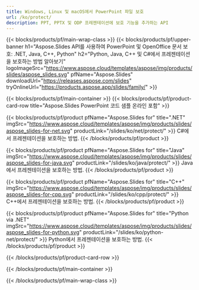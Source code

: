 ```yaml
---
title: Windows, Linux 및 macOS에서 PowerPoint 파일 보호
url: /ko/protect/
description: PPT, PPTX 및 ODP 프레젠테이션에 보호 기능을 추가하는 API
---
```


{{< blocks/products/pf/main-wrap-class >}}
{{< blocks/products/pf/upper-banner h1="Aspose.Slides API를 사용하여 PowerPoint 및 OpenOffice 문서 보호: .NET, Java, C++, Python" h2="Python, Java, C++ 및 C#에서 프레젠테이션을 보호하는 방법 알아보기" logoImageSrc="https://www.aspose.cloud/templates/aspose/img/products/slides/aspose_slides.svg" pfName="Aspose.Slides" downloadUrl="https://releases.aspose.com/slides" tryOnlineUrl="https://products.aspose.app/slides/family/" >}}

{{< blocks/products/pf/main-container >}}
{{< blocks/products/pf/product-card-row title="Aspose.Slides PowerPoint 코드 샘플 온라인 포함" >}}

{{< blocks/products/pf/product pfName="Aspose.Slides for" title=".NET" imgSrc="https://www.aspose.cloud/templates/aspose/img/products/slides/aspose_slides-for-net.svg" productLink="/slides/ko/net/protect/" >}}
C#에서 프레젠테이션을 보호하는 방법.
{{< /blocks/products/pf/product >}}

{{< blocks/products/pf/product pfName="Aspose.Slides for" title="Java" imgSrc="https://www.aspose.cloud/templates/aspose/img/products/slides/aspose_slides-for-java.svg" productLink="/slides/ko/java/protect/" >}}
Java에서 프레젠테이션을 보호하는 방법.
{{< /blocks/products/pf/product >}}

{{< blocks/products/pf/product pfName="Aspose.Slides for" title="C++" imgSrc="https://www.aspose.cloud/templates/aspose/img/products/slides/aspose_slides-for-cpp.svg" productLink="/slides/ko/cpp/protect/" >}}
C++에서 프레젠테이션을 보호하는 방법.
{{< /blocks/products/pf/product >}}

{{< blocks/products/pf/product pfName="Aspose.Slides for" title="Python via .NET" imgSrc="https://www.aspose.cloud/templates/aspose/img/products/slides/aspose_slides-for-python.svg" productLink="/slides/ko/python-net/protect/" >}}
Python에서 프레젠테이션을 보호하는 방법.
{{< /blocks/products/pf/product >}}

{{< /blocks/products/pf/product-card-row >}}

{{< /blocks/products/pf/main-container >}}

{{< /blocks/products/pf/main-wrap-class >}}
